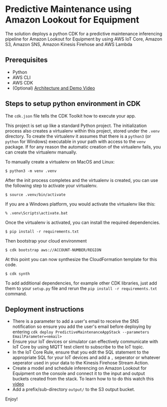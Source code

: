 # Predictive Maintenance using Amazon Lookout for Equipment

The solution deploys a python CDK for a predictive maintenance inferencing pipeline for Amazon Lookout for Equipment by using AWS IoT Core, Amazon S3, Amazon SNS, Amazon Kinesis Firehose and AWS Lambda

## Prerequisites

- Python
- AWS CLI
- AWS CDK
- (Optional) [Architecture and Demo Video](https://www.youtube.com/watch?v=N_eCUxrsPr0&feature=youtu.be)

## Steps to setup python environment in CDK

The `cdk.json` file tells the CDK Toolkit how to execute your app.

This project is set up like a standard Python project. The initialization
process also creates a virtualenv within this project, stored under the `.venv`
directory. To create the virtualenv it assumes that there is a `python3`
(or `python` for Windows) executable in your path with access to the `venv`
package. If for any reason the automatic creation of the virtualenv fails,
you can create the virtualenv manually.

To manually create a virtualenv on MacOS and Linux:

```
$ python3 -m venv .venv
```

After the init process completes and the virtualenv is created, you can use the following
step to activate your virtualenv.

```
$ source .venv/bin/activate
```

If you are a Windows platform, you would activate the virtualenv like this:

```
% .venv\Scripts\activate.bat
```

Once the virtualenv is activated, you can install the required dependencies.

```
$ pip install -r requirements.txt
```

Then bootstrap your cloud environment

```
$ cdk bootstrap aws://ACCOUNT-NUMBER/REGION
```

At this point you can now synthesize the CloudFormation template for this code.

```
$ cdk synth
```

To add additional dependencies, for example other CDK libraries, just add
them to your `setup.py` file and rerun the `pip install -r requirements.txt`
command.

## Deployment instructions

- There is a parameter to add a user's email to receive the SNS notification so ensure you add the user's email before deploying by entering `cdk deploy PredictiveMaintenanceAppStack --parameters EmailParameter=<email>`
- Ensure your IoT devices or simulator can effectively communicate with IoT Core by using MQTT test client to subscribe to the IoT topic.
- In the IoT Core Rule, ensure that you edit the SQL statement to the appropriate SQL for your IoT devices and add a `,` seperator or whatever seperator used in your data to the Kinesis Firehose Stream Action.
- Create a model and schedule inferencing on Amazon Lookout for Equipment on the console and connect it to the input and output buckets created from the stack. To learn how to to do this watch this [video](https://www.youtube.com/watch?v=N_eCUxrsPr0&feature=youtu.be)
- Add a prefix/sub-directory `output/` to the S3 output bucket.

Enjoy!
